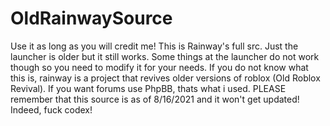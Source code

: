 # OldRainwaySource
Use it as long as you will credit me!
This is Rainway's full src.
Just the launcher is older but it still works. Some things at the launcher do not work though so you need to modify it for your needs. If you do not know what this is, rainway is a project that revives older versions of roblox (Old Roblox Revival). If you want forums use PhpBB, thats what i used. PLEASE remember that this source is as of 8/16/2021 and it won't get updated!
Indeed, fuck codex!
